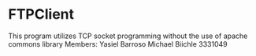 # FTPClient
This program utilizes TCP socket programming without the use of apache commons library
Members:
Yasiel Barroso
Michael Biichle   3331049
